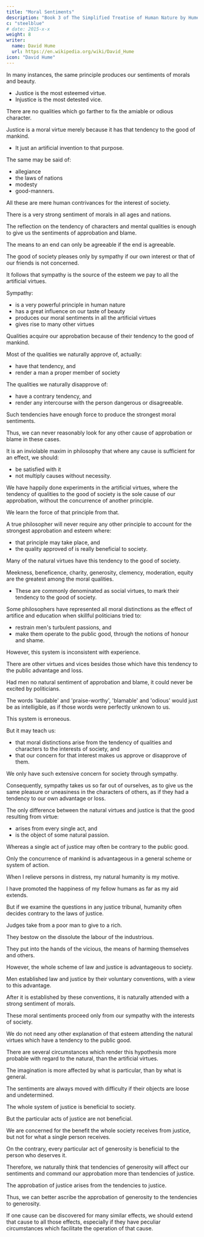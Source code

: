 ```yaml
---
title: "Moral Sentiments"
description: "Book 3 of The Simplified Treatise of Human Nature by Hume"
c: "steelblue"
# date: 2015-x-x
weight: 8
writer:
  name: David Hume
  url: https://en.wikipedia.org/wiki/David_Hume
icon: "David Hume"
---
```



In many instances, the same principle produces our sentiments of morals and beauty.
- Justice is the most esteemed virtue.
- Injustice is the most detested vice.

There are no qualities which go farther to fix the amiable or odious character.

Justice is a moral virtue merely because it has that tendency to the good of mankind.
- It just an artificial invention to that purpose.

The same may be said of:
- allegiance
- the laws of nations
- modesty
- good-manners.

All these are mere human contrivances for the interest of society.

There is a very strong sentiment of morals in all ages and nations.

The reflection on the tendency of characters and mental qualities is enough to give us the sentiments of approbation and blame.

The means to an end can only be agreeable if the end is agreeable.

The good of society pleases only by sympathy if our own interest or that of our friends is not concerned.

It follows that sympathy is the source of the esteem we pay to all the artificial virtues.


Sympathy:
- is a very powerful principle in human nature
- has a great influence on our taste of beauty
- produces our moral sentiments in all the artificial virtues
- gives rise to many other virtues

Qualities acquire our approbation because of their tendency to the good of mankind.

Most of the qualities we naturally approve of, actually:
- have that tendency, and
- render a man a proper member of society


The qualities we naturally disapprove of:
- have a contrary tendency, and
- render any intercourse with the person dangerous or disagreeable.

Such tendencies have enough force to produce the strongest moral sentiments.


Thus, we can never reasonably look for any other cause of approbation or blame in these cases.

It is an inviolable maxim in philosophy that where any cause is sufficient for an effect, we should:
- be satisfied with it
- not multiply causes without necessity.


We have happily done experiments in the artificial virtues, where the tendency of qualities to the good of society is the sole cause of our approbation, without the concurrence of another principle.

We learn the force of that principle from that.

A true philosopher will never require any other principle to account for the strongest approbation and esteem where:
- that principle may take place, and
- the quality approved of is really beneficial to society.

Many of the natural virtues have this tendency to the good of society.

Meekness, beneficence, charity, generosity, clemency, moderation, equity are the greatest among the moral qualities.
- These are commonly denominated as social virtues, to mark their tendency to the good of society.

Some philosophers have represented all moral distinctions as the effect of artifice and education when skillful politicians tried to:
- restrain men's turbulent passions, and
- make them operate to the public good, through the notions of honour and shame.

However, this system is inconsistent with experience.

There are other virtues and vices besides those which have this tendency to the public advantage and loss.

Had men no natural sentiment of approbation and blame, it could never be excited by politicians.

The words 'laudable' and 'praise-worthy', 'blamable' and 'odious' would just be as intelligible, as if those words were perfectly unknown to us.

This system is erroneous.

But it may teach us:
- that moral distinctions arise from the tendency of qualities and characters to the interests of society, and
- that our concern for that interest makes us approve or disapprove of them.

We only have such extensive concern for society through sympathy.

Consequently, sympathy takes us so far out of ourselves, as to give us the same pleasure or uneasiness in the characters of others, as if they had a tendency to our own advantage or loss.

The only difference between the natural virtues and justice is that the good resulting from virtue:
- arises from every single act, and
- is the object of some natural passion.

Whereas a single act of justice may often be contrary to the public good.

Only the concurrence of mankind is advantageous in a general scheme or system of action.

When I relieve persons in distress, my natural humanity is my motive.

I have promoted the happiness of my fellow humans as far as my aid extends.

But if we examine the questions in any justice tribunal, humanity often decides contrary to the laws of justice.

Judges take from a poor man to give to a rich.

They bestow on the dissolute the labour of the industrious.

They put into the hands of the vicious, the means of harming themselves and others.

However, the whole scheme of law and justice is advantageous to society.

Men established law and justice by their voluntary conventions, with a view to this advantage.

After it is established by these conventions, it is naturally attended with a strong sentiment of morals.

These moral sentiments proceed only from our sympathy with the interests of society.

We do not need any other explanation of that esteem attending the natural virtues which have a tendency to the public good.

There are several circumstances which render this hypothesis more probable with regard to the natural, than the artificial virtues.

The imagination is more affected by what is particular, than by what is general.

The sentiments are always moved with difficulty if their objects are loose and undetermined.

The whole system of justice is beneficial to society.
 
But the particular acts of justice are not beneficial.
 
We are concerned for the benefit the whole society receives from justice, but not for what a single person receives.

On the contrary, every particular act of generosity is beneficial to the person who deserves it.
 
Therefore, we naturally think that tendencies of generosity will affect our sentiments and command our approbation more than tendencies of justice.

The approbation of justice arises from the tendencies to justice.

Thus, we can better ascribe the approbation of generosity to the tendencies to generosity.

If one cause can be discovered for many similar effects, we should extend that cause to all those effects, especially if they have peculiar circumstances which facilitate the operation of that cause.

